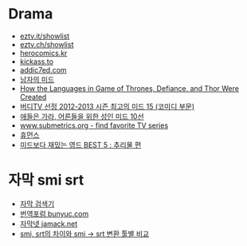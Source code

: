 Drama
=====

* [eztv.it/showlist](https://eztv.it/showlist/)
* [eztv.ch/showlist](https://eztv.ch/showlist/)
* [herocomics.kr](http://herocomics.kr/)
* [kickass.to](kickass.to)
* [addic7ed.com](addic7ed.com)
* [남자의 미드](http://media.daum.net/life/living/tips/newsview?newsId=20141212155625645)
* [How the Languages in Game of Thrones, Defiance, and Thor Were Created](http://nautil.us/blog/how-the-languages-in-game-of-thrones-defiance-and-thor-were-created)
* [버디TV 선정 2012-2013 시즌 최고의 미드 15 (코미디 부문)](http://tvshowdictionary.tistory.com/777)
* [애들은 가라, 어른들을 위한 성인 미드 10선](http://m.movie.daum.net/m/magazine/film/detail.daum?thecutId=20249)
* [www.submetrics.org - find favorite TV series](http://www.submetrics.org/#/)
* [휴먼스](https://brunch.co.kr/@nitro2red/32)
* [미드보다 재밌는 영드 BEST 5 : 추리물 편](http://magazine2.movie.daum.net/movie/39203)

# 자막 smi srt
* [자막 검색기](http://22min.com/)
* [번역포럼 bunyuc.com](http://bunyuc.com/)
* [자막넷 jamack.net](http://www.jamack.net/)
* [smi, srt의 차이와 smi -> srt 변환 툴별 비교](http://hepaticboy.tistory.com/135)
